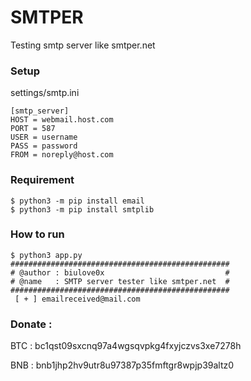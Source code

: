# SMTPER
Testing smtp server like smtper.net


### Setup
settings/smtp.ini
```
[smtp_server]
HOST = webmail.host.com
PORT = 587
USER = username
PASS = password
FROM = noreply@host.com
```

### Requirement
```
$ python3 -m pip install email
$ python3 -m pip install smtplib
```

### How to run
```
$ python3 app.py
#################################################
# @author : biulove0x                           #
# @name   : SMTP server tester like smtper.net  #
#################################################
 [ + ] emailreceived@mail.com
```

### Donate :
BTC : bc1qst09sxcnq97a4wgsqvpkg4fxyjczvs3xe7278h

BNB : bnb1jhp2hv9utr8u97387p35fmftgr8wpjp39altz0

